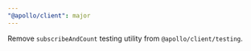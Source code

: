 ```yaml
---
"@apollo/client": major
---
```


Remove `subscribeAndCount` testing utility from `@apollo/client/testing`.

